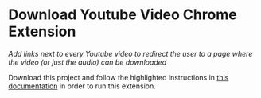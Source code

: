 # Download Youtube Video Chrome Extension
_Add links next to every Youtube video to redirect the user to a page where the video (or just the audio) can be downloaded_

Download this project and follow the highlighted instructions in <a href="https://developer.chrome.com/docs/extensions/mv2/getstarted/#:~:text=The%20directory%20holding,the%20extension%20directory." target="__blank">this documentation</a> in order to run this extension.

